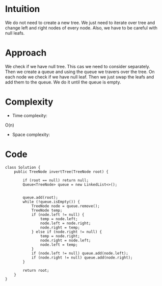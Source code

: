 # Intuition
<!-- Describe your first thoughts on how to solve this problem. -->
We do not need to create a new tree. We just need to iterate over tree and change left and right nodes of every node. Also, we have to be careful with null leafs. 
# Approach
<!-- Describe your approach to solving the problem. -->
We check if we have null tree. This cas we need to consider separately. Then we create a queue and using the queue we travers over the tree. On each node we check if we have null leaf. Then we just swap  the leafs and add them to the queue. We do it until the queue is empty.
# Complexity
- Time complexity:
<!-- Add your time complexity here, e.g. $$O(n)$$ -->
O(n)
- Space complexity:
<!-- Add your space complexity here, e.g. $$O(n)$$ -->

# Code
```
class Solution {
    public TreeNode invertTree(TreeNode root) {

        if (root == null) return null;
        Queue<TreeNode> queue = new LinkedList<>();


        queue.add(root);
        while (!queue.isEmpty()) {
            TreeNode node = queue.remove();
            TreeNode temp;
            if (node.left != null) {
                temp = node.left;
                node.left = node.right;
                node.right = temp;
            } else if (node.right != null) {
                temp = node.right;
                node.right = node.left;
                node.left = temp;
            }
            if (node.left != null) queue.add(node.left);
            if (node.right != null) queue.add(node.right);
        }

        return root;
    }
}
```